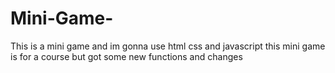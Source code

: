 # Mini-Game-
This is a mini game and im gonna use html css and javascript
this mini game is for a course but got some new functions and changes
